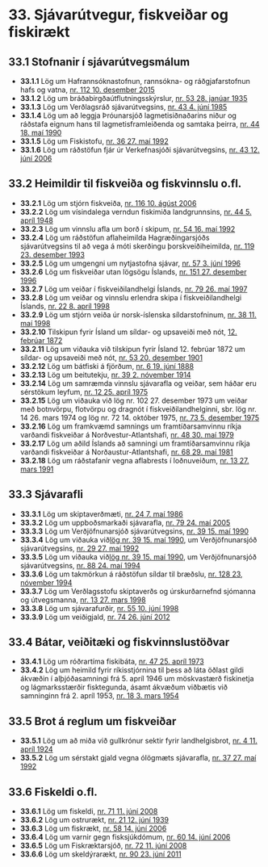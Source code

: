 # 33. Sjávarútvegur, fiskveiðar og fiskirækt

## 33.1 Stofnanir í sjávarútvegsmálum

* __33.1.1__ Lög um Hafrannsóknastofnun, rannsókna- og ráðgjafarstofnun hafs og vatna, [nr. 112 10. desember 2015](2015112.md)
* __33.1.2__ Lög um bráðabirgðaútflutningsskýrslur, [nr. 53 28. janúar 1935](1935053.md)
* __33.1.3__ Lög um Verðlagsráð sjávarútvegsins, [nr. 43 4. júní 1985](1985043.md)
* __33.1.4__ Lög um að leggja Þróunarsjóð lagmetisiðnaðarins niður og ráðstafa eignum hans til lagmetisframleiðenda og samtaka þeirra, [nr. 44 18. maí 1990](1990044.md)
* __33.1.5__ Lög um Fiskistofu, [nr. 36 27. maí 1992](1992036.md)
* __33.1.6__ Lög um ráðstöfun fjár úr Verkefnasjóði sjávarútvegsins, [nr. 43 12. júní 2006](2006043.md)

## 33.2 Heimildir til fiskveiða og fiskvinnslu o.fl.

* __33.2.1__ Lög um stjórn fiskveiða, [nr. 116 10. ágúst 2006](2006116.md)
* __33.2.2__ Lög um vísindalega verndun fiskimiða landgrunnsins, [nr. 44 5. apríl 1948](1948044.md)
* __33.2.3__ Lög um vinnslu afla um borð í skipum, [nr. 54 16. maí 1992](1992054.md)
* __33.2.4__ Lög um ráðstöfun aflaheimilda Hagræðingarsjóðs sjávarútvegsins til að vega á móti skerðingu þorskveiðiheimilda, [nr. 119 23. desember 1993](1993119.md)
* __33.2.5__ Lög um umgengni um nytjastofna sjávar, [nr. 57 3. júní 1996](1996057.md)
* __33.2.6__ Lög um fiskveiðar utan lögsögu Íslands, [nr. 151 27. desember 1996](1996151.md)
* __33.2.7__ Lög um veiðar í fiskveiðilandhelgi Íslands, [nr. 79 26. maí 1997](1997079.md)
* __33.2.8__ Lög um veiðar og vinnslu erlendra skipa í fiskveiðilandhelgi Íslands, [nr. 22 8. apríl 1998](1998022.md)
* __33.2.9__ Lög um stjórn veiða úr norsk-íslenska síldarstofninum, [nr. 38 11. maí 1998](1998038.md)
* __33.2.10__ Tilskipun fyrir Ísland um síldar- og upsaveiði með nót, [12. febrúar 1872](1872122.md)
* __33.2.11__ Lög um viðauka við tilskipun fyrir Ísland 12. febrúar 1872 um síldar- og upsaveiði með nót, [nr. 53 20. desember 1901](1901053.md)
* __33.2.12__ Lög um bátfiski á fjörðum, [nr. 6 19. júní 1888](1888006.md)
* __33.2.13__ Lög um beitutekju, [nr. 39 2. nóvember 1914](1914039.md)
* __33.2.14__ Lög um samræmda vinnslu sjávarafla og veiðar, sem háðar eru sérstökum leyfum, [nr. 12 25. apríl 1975](1975012.md)
* __33.2.15__ Lög um viðauka við lög nr. 102 27. desember 1973 um veiðar með botnvörpu, flotvörpu og dragnót í fiskveiðilandhelginni, sbr. lög nr. 14 26. mars 1974 og lög nr. 72 14. október 1975, [nr. 73 5. desember 1975](1975073.md)
* __33.2.16__ Lög um framkvæmd samnings um framtíðarsamvinnu ríkja varðandi fiskveiðar á Norðvestur-Atlantshafi, [nr. 48 30. maí 1979](1979048.md)
* __33.2.17__ Lög um aðild Íslands að samningi um framtíðarsamvinnu ríkja varðandi fiskveiðar á Norðaustur-Atlantshafi, [nr. 68 29. maí 1981](1981068.md)
* __33.2.18__ Lög um ráðstafanir vegna aflabrests í loðnuveiðum, [nr. 13 27. mars 1991](1991013.md)

## 33.3 Sjávarafli

* __33.3.1__ Lög um skiptaverðmæti, [nr. 24 7. maí 1986](1986024.md)
* __33.3.2__ Lög um uppboðsmarkaði sjávarafla, [nr. 79 24. maí 2005](2005079.md)
* __33.3.3__ Lög um Verðjöfnunarsjóð sjávarútvegsins, [nr. 39 15. maí 1990](1990039.md)
* __33.3.4__ Lög um viðauka við[lög nr. 39 15. maí 1990](1990039.md), um Verðjöfnunarsjóð sjávarútvegsins, [nr. 29 27. maí 1992](1992029.md)
* __33.3.5__ Lög um viðauka við[lög nr. 39 15. maí 1990](1990039.md), um Verðjöfnunarsjóð sjávarútvegsins, [nr. 88 24. maí 1994](1994088.md)
* __33.3.6__ Lög um takmörkun á ráðstöfun síldar til bræðslu, [nr. 128 23, nóvember 1994](1994128.md)
* __33.3.7__ Lög um Verðlagsstofu skiptaverðs og úrskurðarnefnd sjómanna og útvegsmanna, [nr. 13 27. mars 1998](1998013.md)
* __33.3.8__ Lög um sjávarafurðir, [nr. 55 10. júní 1998](1998055.md)
* __33.3.9__ Lög um veiðigjald, [nr. 74 26. júní 2012](2012074.md)

## 33.4 Bátar, veiðitæki og fiskvinnslustöðvar

* __33.4.1__ Lög um róðrartíma fiskibáta, [nr. 47 25. apríl 1973](1973047.md)
* __33.4.2__ Lög um heimild fyrir ríkisstjórnina til þess að láta öðlast gildi ákvæðin í alþjóðasamningi frá 5. apríl 1946 um möskvastærð fiskinetja og lágmarksstærðir fisktegunda, ásamt ákvæðum viðbætis við samninginn frá 2. apríl 1953, [nr. 18 3. mars 1954](1954018.md)

## 33.5 Brot á reglum um fiskveiðar

* __33.5.1__ Lög um að miða við gullkrónur sektir fyrir landhelgisbrot, [nr. 4 11. apríl 1924](1924004.md)
* __33.5.2__ Lög um sérstakt gjald vegna ólögmæts sjávarafla, [nr. 37 27. maí 1992](1992037.md)

## 33.6 Fiskeldi o.fl.

* __33.6.1__ Lög um fiskeldi, [nr. 71 11. júní 2008](2008071.md)
* __33.6.2__ Lög um ostrurækt, [nr. 21 12. júní 1939](1939021.md)
* __33.6.3__ Lög um fiskrækt, [nr. 58 14. júní 2006](2006058.md)
* __33.6.4__ Lög um varnir gegn fisksjúkdómum, [nr. 60 14. júní 2006](2006060.md)
* __33.6.5__ Lög um Fiskræktarsjóð, [nr. 72 11. júní 2008](2008072.md)
* __33.6.6__ Lög um skeldýrarækt, [nr. 90 23. júní 2011](2011090.md)

